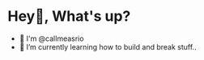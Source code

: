 # Hey👋, What's up?
- 👨 I'm @callmeasrio
- 🌱 I’m currently learning how to build and break stuff..

<!---
callmeasrio/callmeasrio is a ✨ special ✨ repository because its `README.md` (this file) appears on your GitHub profile.
You can click the Preview link to take a look at your changes.
--->
